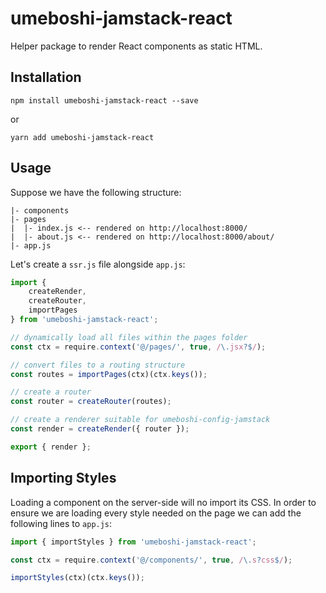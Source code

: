 # umeboshi-jamstack-react

Helper package to render React components as static HTML.

## Installation

```
npm install umeboshi-jamstack-react --save
```

or

```
yarn add umeboshi-jamstack-react
```

## Usage

Suppose we have the following structure:

```
|- components
|- pages
|  |- index.js <-- rendered on http://localhost:8000/
|  |- about.js <-- rendered on http://localhost:8000/about/
|- app.js
```

Let's create a `ssr.js` file alongside `app.js`:

```js
import {
    createRender,
    createRouter,
    importPages
} from 'umeboshi-jamstack-react';

// dynamically load all files within the pages folder
const ctx = require.context('@/pages/', true, /\.jsx?$/);

// convert files to a routing structure
const routes = importPages(ctx)(ctx.keys());

// create a router
const router = createRouter(routes);

// create a renderer suitable for umeboshi-config-jamstack
const render = createRender({ router });

export { render };
```

## Importing Styles

Loading a component on the server-side will no import its CSS. In order to ensure we are loading every style needed on the page we can add the following lines to `app.js`:

```js
import { importStyles } from 'umeboshi-jamstack-react';

const ctx = require.context('@/components/', true, /\.s?css$/);

importStyles(ctx)(ctx.keys());
```
